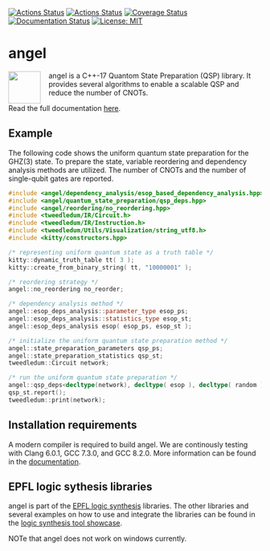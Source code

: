 [![Actions Status](https://github.com/fmozafari/angel/workflows/Linux%20CI/badge.svg)](https://github.com/fmozafari/angel/actions)
[![Actions Status](https://github.com/fmozafari/angel/workflows/MacOS%20CI/badge.svg)](https://github.com/fmozafari/angel/actions)
[![Coverage Status](https://coveralls.io/repos/github/fmozafari/angel/badge.svg?branch=master)](https://coveralls.io/github/fmozafari/angel?branch=master)
[![Documentation Status](https://readthedocs.org/projects/libangel/badge/?version=latest)](https://libangel.readthedocs.io/en/latest)
[![License: MIT](https://img.shields.io/badge/License-MIT-yellow.svg)](https://opensource.org/licenses/MIT)

# angel
<img src="https://github.com/fmozafari/angel/blob/master/angel.svg" width="64" height="64" align="left" style="margin-right: 12pt" />
angel is a C++-17 Quantom State Preparation (QSP) library. It provides several algorithms to enable a scalable QSP and reduce the number of CNOTs.

Read the full documentation [here](https://libangel.readthedocs.io/en/latest/index.html).

## Example

The following code shows the uniform quantum state preparation for the GHZ(3) state. To prepare the state, variable reordering and dependency analysis methods are utilized. The number of CNOTs and the number of single-qubit gates are reported. 

```c++
#include <angel/dependency_analysis/esop_based_dependency_analysis.hpp>
#include <angel/quantum_state_preparation/qsp_deps.hpp>
#include <angel/reordering/no_reordering.hpp>
#include <tweedledum/IR/Circuit.h>
#include <tweedledum/IR/Instruction.h>
#include <tweedledum/Utils/Visualization/string_utf8.h>
#include <kitty/constructors.hpp>

/* representing uniform quantum state as a truth table */
kitty::dynamic_truth_table tt( 3 );
kitty::create_from_binary_string( tt, "10000001" );

/* reordering strategy */
angel::no_reordering no_reorder;

/* dependency analysis method */
angel::esop_deps_analysis::parameter_type esop_ps;
angel::esop_deps_analysis::statistics_type esop_st;
angel::esop_deps_analysis esop( esop_ps, esop_st );

/* initialize the uniform quantum state preparation method */
angel::state_preparation_parameters qsp_ps;
angel::state_preparation_statistics qsp_st;
tweedledum::Circuit network;

/* run the uniform quantum state preparation */
angel::qsp_deps<decltype(network), decltype( esop ), decltype( random )>( network, esop, random, tt, qsp_ps, qsp_st);
qsp_st.report();
tweedledum::print(network);

```

## Installation requirements
A modern compiler is required to build angel. We are continously testing with Clang 6.0.1, GCC 7.3.0, and GCC 8.2.0. More information can be found in the [documentation](https://libangel.readthedocs.io/en/latest/installation.html).

## EPFL logic sythesis libraries
angel is part of the [EPFL logic synthesis](https://lsi.epfl.ch/page-138455-en.html) libraries.  The other libraries and several examples on how to use and integrate the libraries can be found in the [logic synthesis tool showcase](https://github.com/lsils/lstools-showcase).

NOTe that angel does not work on windows currently.
